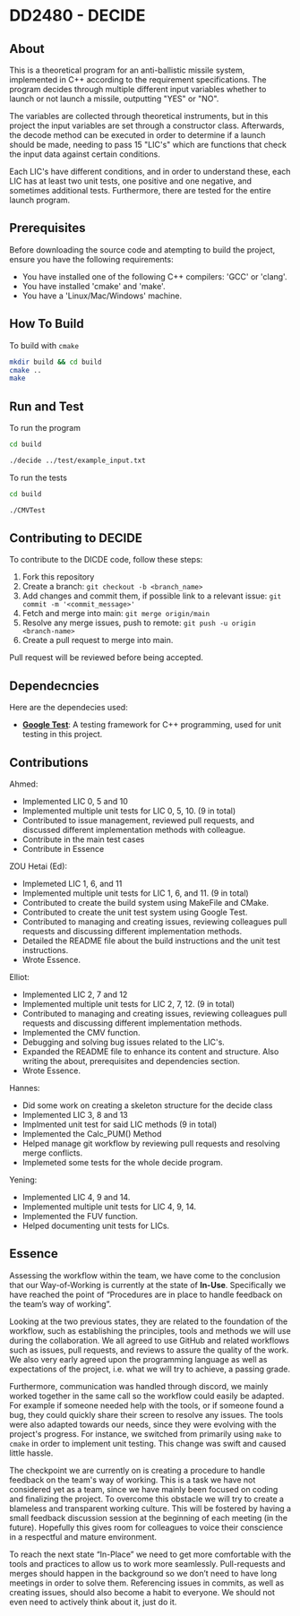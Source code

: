 # DD2480 - DECIDE

## About

This is a theoretical program for an anti-ballistic missile system, implemented in C++ according to the requirement specifications. The program decides through multiple different input variables whether to launch or not launch a missile, outputting "YES" or "NO".

The variables are collected through theoretical instruments, but in this project the input variables are set through a constructor class. Afterwards, the decode method can be executed in order to determine if a launch should be made, needing to pass 15 "LIC's" which are functions that check the input data against certain conditions.

Each LIC's have different conditions, and in order to understand these, each LIC has at least two unit tests, one positive and one negative, and sometimes additional tests. Furthermore, there are tested for the entire launch program.

## Prerequisites

Before downloading the source code and atempting to build the project, ensure you have the following requirements:

* You have installed one of the following C++ compilers: 'GCC' or 'clang'.
* You have installed 'cmake' and 'make'.
* You have a 'Linux/Mac/Windows' machine.

## How To Build

To build with `cmake`

```bash
mkdir build && cd build
cmake ..
make
```

## Run and Test

To run the program

```bash
cd build
```

```bash
./decide ../test/example_input.txt
```

To run the tests

```bash
cd build
```

```bash
./CMVTest
```

## Contributing to DECIDE

To contribute to the DICDE code, follow these steps:

1. Fork this repository
2. Create a branch: `git checkout -b <branch_name>`
3. Add changes and commit them, if possible link to a relevant issue: `git commit -m '<commit_message>'`
4. Fetch and merge into main: `git merge origin/main`
5. Resolve any merge issues, push to remote: `git push -u origin <branch-name>`
6. Create a pull request to merge into main.

Pull request will be reviewed before being accepted.

## Dependecncies

Here are the dependecies used:

* [**Google Test**](https://google.github.io/googletest/primer.html): A testing framework for C++ programming, used for unit testing in this project.

## Contributions

Ahmed:

* Implemented LIC 0, 5 and 10
* Implemented multiple unit tests for LIC 0, 5, 10. (9 in total)
* Contributed to issue management, reviewed pull requests, and discussed different implementation methods with colleague.
* Contribute in the main test cases
* Contribute in Essence

ZOU Hetai (Ed):

* Implemeted LIC 1, 6, and 11
* Implemented multiple unit tests for LIC 1, 6, and 11. (9 in total)
* Contributed to create the build system using MakeFile and CMake.
* Contributed to create the unit test system using Google Test.
* Contributed to managing and creating issues, reviewing colleagues pull requests and discussing different implementation methods.
* Detailed the README file about the build instructions and the unit test instructions.
* Wrote Essence.

Elliot:

* Implemented LIC 2, 7 and 12
* Implemented multiple unit tests for LIC 2, 7, 12. (9 in total)
* Contributed to managing and creating issues, reviewing colleagues pull requests and discussing different implementation methods.
* Implemented the CMV function.
* Debugging and solving bug issues related to the LIC's.
* Expanded the README file to enhance its content and structure. Also writing the about, prerequisites and dependencies section.
* Wrote Essence.

Hannes:
* Did some work on creating a skeleton structure for the decide class
* Implemented LIC 3, 8 and 13 
* Implmented unit test for said LIC methods (9 in total)
* Implemented the Calc_PUM() Method
* Helped manage git workflow by reviewing pull requests and resolving merge conflicts.
* Implemeted some tests for the whole decide program. 

Yening:

* Implemented LIC 4, 9 and 14.
* Implemented multiple unit tests for LIC 4, 9, 14.
* Implemented the FUV function.
* Helped documenting unit tests for LICs.

## Essence

Assessing the workflow within the team, we have come to the conclusion that our Way-of-Working is currently at the state of **In-Use**. Specifically we have reached the point of “Procedures are in place to handle feedback on the team’s way of working”. 

Looking at the two previous states, they are related to the foundation of the workflow, such as establishing the principles, tools and methods we will use during the collaboration. We all agreed to use GitHub and related workflows such as issues, pull requests, and reviews to assure the quality of the work. We also very early agreed upon the programming language as well as expectations of the project, i.e. what we will try to achieve, a passing grade. 

Furthermore, communication was handled through discord, we mainly worked together in the same call so the workflow could easily be adapted. For example if someone needed help with the tools, or if someone found a bug, they could quickly share their screen to resolve any issues. The tools were also adapted towards our needs, since they were evolving with the project's progress. For instance, we switched from primarily using `make` to `cmake` in order to implement unit testing. This change was swift and caused little hassle.

The checkpoint we are currently on is creating a procedure to handle feedback on the team's way of working. This is a task we have not considered yet as a team, since we have mainly been focused on coding and finalizing the project. To overcome this obstacle we will try to create a blameless and transparent working culture. This will be fostered by having a small feedback discussion session at the beginning of each meeting (in the future). Hopefully this gives room for colleagues to voice their conscience in a respectful and mature environment.

To reach the next state “In-Place” we need to get more comfortable with the tools and practices to allow us to work more seamlessly. Pull-requests and merges should happen in the background so we don’t need to have long meetings in order to solve them. Referencing issues in commits, as well as creating issues, should also become a habit to everyone. We should not even need to actively think about it, just do it.
